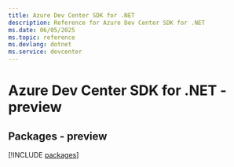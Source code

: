 ```yaml
---
title: Azure Dev Center SDK for .NET
description: Reference for Azure Dev Center SDK for .NET
ms.date: 06/05/2025
ms.topic: reference
ms.devlang: dotnet
ms.service: devcenter
---
```

# Azure Dev Center SDK for .NET - preview
## Packages - preview
[!INCLUDE [packages](dev-center-index.md)]